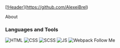 [[!Header](https://github.com/AlexeiBrel/AlexeiBrel/blob/main/assest/gif.gif)](https://github.com/AlexeiBrel)

About

### Languages and Tools
![HTML](https://img.shields.io/badge/-HTML-black?style=for-the-badge&logo=HTML)
![CSS](https://img.shields.io/badge/-CSS-black?style=for-the-badge&logo=CSS)
![SCSS](https://img.shields.io/badge/-SCSS-black?style=for-the-badge&logo=SASS)
![JS](https://img.shields.io/badge/-JS-black?style=for-the-badge&logo=JavaScript)
![Webpack](https://img.shields.io/badge/-Webpack-black?style=for-the-badge&logo=Webpack)
Follow Me

 